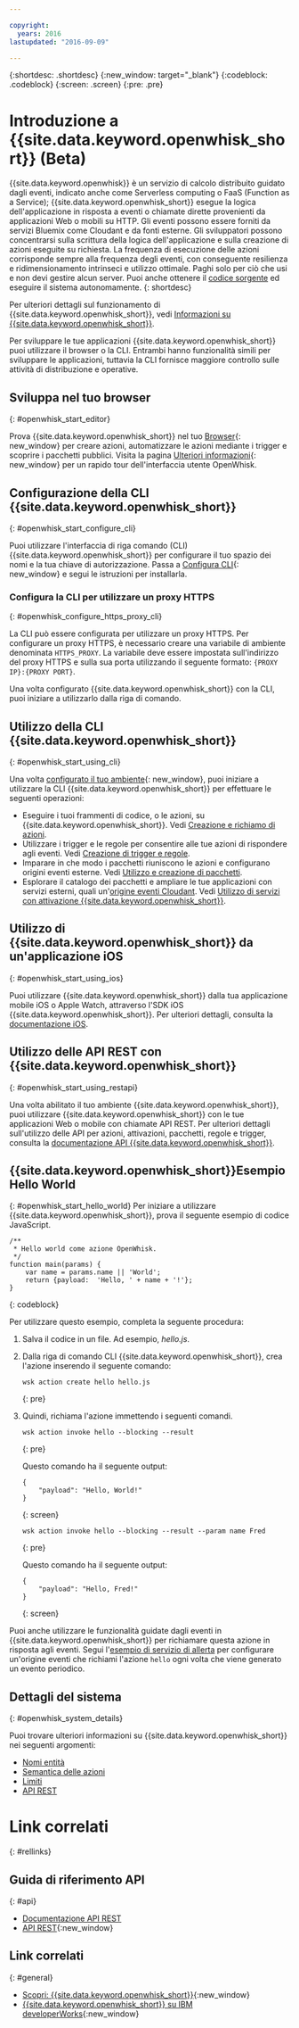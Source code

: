 ```yaml
---

copyright:
  years: 2016
lastupdated: "2016-09-09"

---
```


{:shortdesc: .shortdesc}
{:new_window: target="_blank"}
{:codeblock: .codeblock}
{:screen: .screen}
{:pre: .pre}

# Introduzione a {{site.data.keyword.openwhisk_short}} (Beta)


{{site.data.keyword.openwhisk}} è un servizio di calcolo distribuito guidato dagli eventi, indicato anche come Serverless computing o FaaS (Function as a Service); {{site.data.keyword.openwhisk_short}} esegue la logica dell'applicazione in risposta a eventi o chiamate dirette provenienti da applicazioni Web o mobili su HTTP. Gli eventi possono essere forniti da servizi Bluemix come Cloudant e da fonti esterne. Gli sviluppatori possono concentrarsi sulla scrittura della logica dell'applicazione e sulla creazione di azioni eseguite su richiesta. La frequenza di esecuzione delle azioni corrisponde sempre alla frequenza degli eventi, con conseguente resilienza e ridimensionamento intrinseci e utilizzo ottimale. Paghi solo per ciò che usi e non devi gestire alcun server. Puoi anche ottenere il [codice sorgente](https://github.com/openwhisk/openwhisk) ed eseguire il sistema autonomamente.
{: shortdesc}

Per ulteriori dettagli sul funzionamento di {{site.data.keyword.openwhisk_short}}, vedi [Informazioni su {{site.data.keyword.openwhisk_short}}](./openwhisk_about.html).

Per sviluppare le tue applicazioni {{site.data.keyword.openwhisk_short}} puoi utilizzare il browser o la CLI.
Entrambi hanno funzionalità simili per sviluppare le applicazioni, tuttavia la CLI fornisce maggiore controllo sulle attività di distribuzione e operative.


## Sviluppa nel tuo browser
{: #openwhisk_start_editor}

Prova {{site.data.keyword.openwhisk_short}} nel tuo [Browser](https://console.{DomainName}/openwhisk/editor){: new_window} per creare azioni, automatizzare le azioni mediante i trigger e scoprire i pacchetti pubblici.
Visita la pagina [Ulteriori informazioni](https://console.{DomainName}/openwhisk/learn){: new_window} per un rapido tour dell'interfaccia utente OpenWhisk.

## Configurazione della CLI {{site.data.keyword.openwhisk_short}}
{: #openwhisk_start_configure_cli}

Puoi utilizzare l'interfaccia di riga comando (CLI) {{site.data.keyword.openwhisk_short}} per configurare il tuo spazio dei nomi e la tua chiave di autorizzazione.
Passa a [Configura CLI](https://new-console.{DomainName}/openwhisk/cli){: new_window} e segui le istruzioni per installarla.

### Configura la CLI per utilizzare un proxy HTTPS
{: #openwhisk_configure_https_proxy_cli}

La CLI può essere configurata per utilizzare un proxy HTTPS. Per configurare un proxy HTTPS, è necessario creare una variabile di ambiente denominata
`HTTPS_PROXY`. La variabile deve essere impostata sull'indirizzo del proxy HTTPS e sulla sua porta utilizzando il seguente formato:
`{PROXY IP}:{PROXY PORT}`.

Una volta configurato {{site.data.keyword.openwhisk_short}} con la CLI, puoi iniziare a utilizzarlo dalla riga di comando.

## Utilizzo della CLI {{site.data.keyword.openwhisk_short}}
{: #openwhisk_start_using_cli}

Una volta [configurato il tuo ambiente](https://new-console.{DomainName}/openwhisk/cli){: new_window}, puoi iniziare a utilizzare la CLI {{site.data.keyword.openwhisk_short}} per effettuare le seguenti operazioni:

* Eseguire i tuoi frammenti di codice, o le azioni, su {{site.data.keyword.openwhisk_short}}. Vedi [Creazione e richiamo di azioni](./openwhisk_actions.html).
* Utilizzare i trigger e le regole per consentire alle tue azioni di rispondere agli eventi. Vedi [Creazione di trigger e regole](./openwhisk_triggers_rules.html).
* Imparare in che modo i pacchetti riuniscono le azioni e configurano origini eventi esterne. Vedi [Utilizzo e creazione di pacchetti](./openwhisk_packages.html).
* Esplorare il catalogo dei pacchetti e ampliare le tue applicazioni con servizi esterni, quali un'[origine eventi Cloudant](./openwhisk_catalog.html#openwhisk_catalog_cloudant). Vedi [Utilizzo di servizi con attivazione {{site.data.keyword.openwhisk_short}}](./openwhisk_catalog.html).


## Utilizzo di {{site.data.keyword.openwhisk_short}} da un'applicazione iOS
{: #openwhisk_start_using_ios}

Puoi utilizzare {{site.data.keyword.openwhisk_short}} dalla tua applicazione mobile iOS o Apple Watch, attraverso l'SDK iOS {{site.data.keyword.openwhisk_short}}. Per ulteriori dettagli, consulta la [documentazione iOS](./openwhisk_mobile_sdk.html).

## Utilizzo delle API REST con {{site.data.keyword.openwhisk_short}}
{: #openwhisk_start_using_restapi}

Una volta abilitato il tuo ambiente {{site.data.keyword.openwhisk_short}}, puoi utilizzare {{site.data.keyword.openwhisk_short}} con le tue applicazioni Web o mobile con chiamate API REST.
Per ulteriori dettagli sull'utilizzo delle API per azioni, attivazioni, pacchetti, regole e trigger, consulta la [documentazione API {{site.data.keyword.openwhisk_short}}](https://new-console.{DomainName}/apidocs/98).

## {{site.data.keyword.openwhisk_short}}Esempio Hello World
{: #openwhisk_start_hello_world}
Per iniziare a utilizzare {{site.data.keyword.openwhisk_short}}, prova il seguente esempio di codice JavaScript.

```
/**
 * Hello world come azione OpenWhisk.
 */
function main(params) {
    var name = params.name || 'World';
    return {payload:  'Hello, ' + name + '!'};
}
```
{: codeblock}

Per utilizzare questo esempio, completa la seguente procedura:

1. Salva il codice in un file. Ad esempio, *hello.js*.

2. Dalla riga di comando CLI {{site.data.keyword.openwhisk_short}}, crea l'azione inserendo il seguente comando:

    ```
    wsk action create hello hello.js
    ```
    {: pre}

3. Quindi, richiama l'azione immettendo i seguenti comandi.

    ```
    wsk action invoke hello --blocking --result
    ```
    {: pre}  

    Questo comando ha il seguente output:

    ```
    {
        "payload": "Hello, World!"
    }
    ```
    {: screen}

    ```
    wsk action invoke hello --blocking --result --param name Fred
    ```
    {: pre}  

    Questo comando ha il seguente output:

    ```
    {
        "payload": "Hello, Fred!"
    }
    ```
    {: screen}

Puoi anche utilizzare le funzionalità guidate dagli eventi in {{site.data.keyword.openwhisk_short}} per richiamare questa azione in risposta agli eventi. Segui l'[esempio di servizio di allerta](./openwhisk_packages.html#openwhisk_packages_trigger) per configurare un'origine eventi che richiami l'azione `hello` ogni volta che viene generato un evento periodico.


## Dettagli del sistema
{: #openwhisk_system_details}

Puoi trovare ulteriori informazioni su {{site.data.keyword.openwhisk_short}} nei seguenti argomenti:

* [Nomi entità](./openwhisk_reference.html#openwhisk_entities)
* [Semantica delle azioni](./openwhisk_reference.html#openwhisk_semantics)
* [Limiti](./openwhisk_reference.html#openwhisk_syslimits)
* [API REST](https://new-console.{DomainName}/apidocs/98)

# Link correlati
{: #rellinks}

## Guida di riferimento API
{: #api}
* [Documentazione API REST](./openwhisk_reference.html#openwhisk_ref_restapi)
* [API REST](https://new-console.{DomainName}/apidocs/98){:new_window}

## Link correlati
{: #general}
* [Scopri: {{site.data.keyword.openwhisk_short}}](http://www.ibm.com/cloud-computing/bluemix/openwhisk/){:new_window}
* [{{site.data.keyword.openwhisk_short}} su IBM developerWorks](https://developer.ibm.com/openwhisk/){:new_window}
